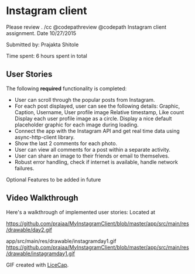 # Instagram client
Please review . /cc @codepathreview @codepath 
Instagram client assignment. Date 10/27/2015

Submitted by: Prajakta Shitole

Time spent: 6 hours spent in total

## User Stories

The following **required** functionality is completed:

* User can scroll through the popular posts from Instagram.
* For each post displayed, user can see the following details:
  Graphic, Caption, Username, User profile image
  Relative timestamp, Like count
  Display each user profile image as a circle.
  Display a nice default placeholder graphic for each image during loading.
* Connect the app with the Instagram API and get real time data using async-http-client library.
* Show the last 2 comments for each photo.
* User can view all comments for a post within a separate activity.
* User can share an image to their friends or email to themselves.
* Robust error handling, check if internet is available, handle network failures.

Optional Features to be added in future

## Video Walkthrough 

Here's a walkthrough of implemented user stories:
Located at

https://github.com/prajaa/MyInstagramClient/blob/master/app/src/main/res/drawable/day2.gif

app/src/main/res/drawable/instagramday1.gif
https://github.com/prajaa/MyInstagramClient/blob/master/app/src/main/res/drawable/instagramday1.gif





GIF created with [LiceCap](http://www.cockos.com/licecap/).
